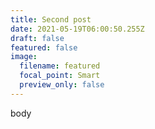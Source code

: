```yaml
---
title: Second post
date: 2021-05-19T06:00:50.255Z
draft: false
featured: false
image:
  filename: featured
  focal_point: Smart
  preview_only: false
---
```

body